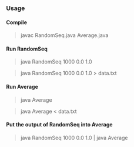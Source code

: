### Usage

#### Compile

> javac RandomSeq.java Average.java

#### Run RandomSeq

> java RandomSeq 1000 0.0 1.0

> java RandomSeq 1000 0.0 1.0 > data.txt

#### Run Average

> java Average

> java Average < data.txt

#### Put the output of RandomSeq into Average

> java RandomSeq 1000 0.0 1.0 | java Average
